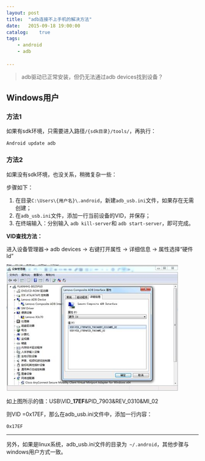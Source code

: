 ```yaml
---
layout: post
title:  "adb连接不上手机的解决方法"
date:   2015-09-18 19:00:00
catalog:    true
tags:
    - android
    - adb

---
```


> adb驱动已正常安装，但仍无法通过adb devices找到设备？


## Windows用户

### 方法1

如果有sdk环境，只需要进入路径`/{sdk目录}/tools/`，再执行： 
 
	Android update adb

### 方法2

如果没有sdk环境，也没关系，稍微复杂一些：

步骤如下：

1. 在目录`C:\Users\{用户名}\.android`，新建`adb_usb.ini`文件，如果存在无需创建；
2. 在`adb_usb.ini`文件，添加一行当前设备的VID，并保存；
3. 在终端输入：分别输入 `adb kill-server`和 `adb start-server`，即可完成。

**VID查找方法：**

 进入设备管理器-> adb devices -> 右键打开属性 -> 详细信息 -> 属性选择“硬件Id”

![adb vid](/images/adb/1.jpg)
 
如上图所示的值：USB\VID_**17EF**&PID_7903&REV_0310&MI_02

则VID =0x17EF，那么在adb_usb.ini文件中，添加一行内容：  

	0x17EF


----------

另外，如果是linux系统，adb_usb.ini文件的目录为` ~/.android`，其他步骤与windows用户方式一致。



